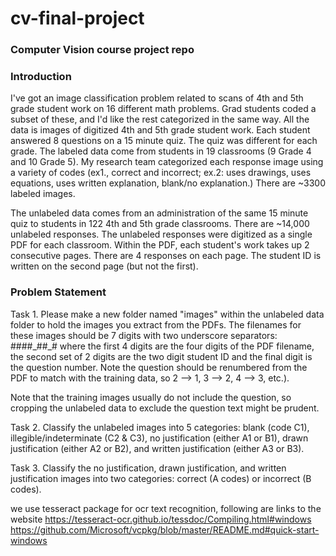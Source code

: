 # cv-final-project
### Computer Vision course project repo

### Introduction
I've got an image classification problem related to scans of 4th and 5th grade student work on 16 different math problems. Grad students coded a subset of these, and I'd like the rest categorized in the same way.  All the data is images of digitized 4th and 5th grade student work. Each student answered 8 questions on a 15 minute quiz. The quiz was different for each grade. The labeled data come from students in 19 classrooms (9 Grade 4 and 10 Grade 5). My research team categorized each response image using a variety of codes (ex1., correct and incorrect; ex.2: uses drawings, uses equations, uses written explanation, blank/no explanation.) There are ~3300 labeled images. 

The unlabeled data comes from an administration of the same 15 minute quiz to students in 122 4th and 5th grade classrooms. There are ~14,000 unlabeled responses. The unlabeled responses were digitized as a single PDF for each classroom. Within the PDF, each student's work takes up 2 consecutive pages. There are 4 responses on each page. The student ID is written on the second page (but not the first). 

### Problem Statement
Task 1. Please make a new folder named "images" within the unlabeled data folder to hold the images you extract from the PDFs. The filenames for these images should be 7 digits with two underscore separators: ####\_##\_# where the first 4 digits are the four digits of the PDF filename, the second set of 2 digits are the two digit student ID and the final digit is the question number. Note the question should be renumbered from the PDF to match with the training data, so 2 --> 1, 3 --> 2, 4 --> 3, etc.).

Note that the training images usually do not include the question, so cropping the unlabeled data to exclude the question text might be prudent.

Task 2. Classify the unlabeled images into 5 categories: blank (code C1), illegible/indeterminate (C2 & C3), no justification (either A1 or B1), drawn justification (either A2 or B2), and written justification (either A3 or B3).

Task 3. Classify the no justification, drawn justification, and written justification images into two categories: correct (A codes) or incorrect (B codes).

we use tesseract package for ocr text recognition, following are links to the website
https://tesseract-ocr.github.io/tessdoc/Compiling.html#windows
https://github.com/Microsoft/vcpkg/blob/master/README.md#quick-start-windows
